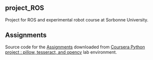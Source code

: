 ## project_ROS
Project for ROS and experimental robot course at Sorbonne University.

## Assignments
Source code for the [Assignments](../main/Assignments) downloaded from [Coursera Python project : pillow, tesseract, and opencv](https://www.coursera.org/learn/python-project/home/week/1) lab environment.

